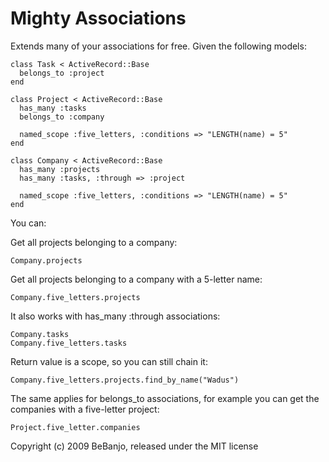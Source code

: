 Mighty Associations
===================

Extends many of your associations for free. Given the following models:

    class Task < ActiveRecord::Base
      belongs_to :project
    end

    class Project < ActiveRecord::Base
      has_many :tasks
      belongs_to :company
      
      named_scope :five_letters, :conditions => "LENGTH(name) = 5"
    end

    class Company < ActiveRecord::Base
      has_many :projects
      has_many :tasks, :through => :project

      named_scope :five_letters, :conditions => "LENGTH(name) = 5"
    end
    
You can:

Get all projects belonging to a company:

    Company.projects
    
Get all projects belonging to a company with a 5-letter name:

    Company.five_letters.projects
    
It also works with has_many :through associations:

    Company.tasks
    Company.five_letters.tasks

Return value is a scope, so you can still chain it:

    Company.five_letters.projects.find_by_name("Wadus")
    
The same applies for belongs_to associations, for example you can get the companies with a five-letter project:

    Project.five_letter.companies

    

Copyright (c) 2009 BeBanjo, released under the MIT license
